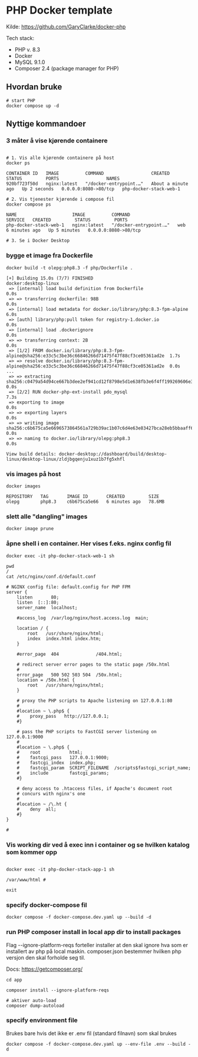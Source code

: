 # PHP Docker template

Kilde: <https://github.com/GaryClarke/docker-php>

Tech stack:

- PHP v. 8.3
- Docker
- MySQL 9.1.0
- Composer 2.4 (package manager for PHP)

## Hvordan bruke

```shell
# start PHP
docker compose up -d
```

## Nyttige kommandoer

### 3 måter å vise kjørende containere

```shell

# 1. Vis alle kjørende containere på host
docker ps

CONTAINER ID   IMAGE          COMMAND                  CREATED              STATUS         PORTS                  NAMES
920bf723f50d   nginx:latest   "/docker-entrypoint.…"   About a minute ago   Up 2 seconds   0.0.0.0:8080->80/tcp   php-docker-stack-web-1

# 2. Vis tjenester kjørende i compose fil
docker compose ps

NAME                     IMAGE          COMMAND                  SERVICE   CREATED         STATUS         PORTS
php-docker-stack-web-1   nginx:latest   "/docker-entrypoint.…"   web       6 minutes ago   Up 5 minutes   0.0.0.0:8080->80/tcp

# 3. Se i Docker Desktop
```

### bygge et image fra Dockerfile

```shell
docker build -t olepg:php8.3 -f php/Dockerfile .

[+] Building 15.0s (7/7) FINISHED                                                          docker:desktop-linux
 => [internal] load build definition from Dockerfile                                                       0.0s
 => => transferring dockerfile: 98B                                                                        0.0s
 => [internal] load metadata for docker.io/library/php:8.3-fpm-alpine                                      6.0s
 => [auth] library/php:pull token for registry-1.docker.io                                                 0.0s
 => [internal] load .dockerignore                                                                          0.0s
 => => transferring context: 2B                                                                            0.0s
 => [1/2] FROM docker.io/library/php:8.3-fpm-alpine@sha256:e33c5c3be36c66846266d71475f47f88cf3ce05361ad2e  1.7s
 => => resolve docker.io/library/php:8.3-fpm-alpine@sha256:e33c5c3be36c66846266d71475f47f88cf3ce05361ad2e  0.0s
...
 => => extracting sha256:c0479a54d94ce667b3dee2ef941cd12f8798e5d1e638fb3e6f4ff199269606e3                  0.0s
 => [2/2] RUN docker-php-ext-install pdo_mysql                                                             7.3s
 => exporting to image                                                                                     0.0s
 => => exporting layers                                                                                    0.0s
 => => writing image sha256:c6b675ca5e6696573864561a729b39ac1b07c6d4e63e83427bca28eb5bbaaff6               0.0s
 => => naming to docker.io/library/olepg:php8.3                                                            0.0s

View build details: docker-desktop://dashboard/build/desktop-linux/desktop-linux/zldjbgqenju1xuz1b7fg5xhfl
```

### vis images på host

```shell
docker images

REPOSITORY   TAG       IMAGE ID       CREATED         SIZE
olepg        php8.3    c6b675ca5e66   6 minutes ago   78.6MB
```

### slett alle "dangling" images

```shell
docker image prune
```

### åpne shell i en container. Her vises f.eks. nginx config fil

```shell
docker exec -it php-docker-stack-web-1 sh

pwd
/
cat /etc/nginx/conf.d/default.conf
```

```nginx
# NGINX config file: default.config for PHP FPM
server {
    listen       80;
    listen  [::]:80;
    server_name  localhost;

    #access_log  /var/log/nginx/host.access.log  main;

    location / {
        root   /usr/share/nginx/html;
        index  index.html index.htm;
    }

    #error_page  404              /404.html;

    # redirect server error pages to the static page /50x.html
    #
    error_page   500 502 503 504  /50x.html;
    location = /50x.html {
        root   /usr/share/nginx/html;
    }

    # proxy the PHP scripts to Apache listening on 127.0.0.1:80
    #
    #location ~ \.php$ {
    #    proxy_pass   http://127.0.0.1;
    #}

    # pass the PHP scripts to FastCGI server listening on 127.0.0.1:9000
    #
    #location ~ \.php$ {
    #    root           html;
    #    fastcgi_pass   127.0.0.1:9000;
    #    fastcgi_index  index.php;
    #    fastcgi_param  SCRIPT_FILENAME  /scripts$fastcgi_script_name;
    #    include        fastcgi_params;
    #}

    # deny access to .htaccess files, if Apache's document root
    # concurs with nginx's one
    #
    #location ~ /\.ht {
    #    deny  all;
    #}
}

#
```

### Vis working dir ved å exec inn i container og se hvilken katalog som kommer opp

```shell

docker exec -it php-docker-stack-app-1 sh

/var/www/html #

exit
```

### specify docker-compose fil

```shell
docker compose -f docker-compose.dev.yaml up --build -d
```

### run PHP composer install in local app dir to install packages

Flag --ignore-platform-reqs forteller installer at den skal ignore hva som er installert av php på local maskin. composer.json bestemmer hvilken php versjon den skal forholde seg til.

Docs: <https://getcomposer.org/>

```shell
cd app

composer install --ignore-platform-reqs

# aktiver auto-load
composer dump-autoload
```

### specify environment file

Brukes bare hvis det ikke er .env fil (standard filnavn) som skal brukes

```shell
docker compose -f docker-compose.dev.yaml up --env-file .env --build -d
```
